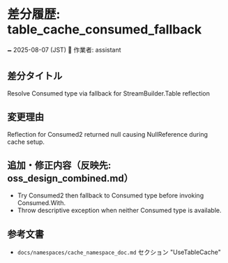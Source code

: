 # 差分履歴: table_cache_consumed_fallback

🗕 2025-08-07 (JST)
🧐 作業者: assistant

## 差分タイトル
Resolve Consumed type via fallback for StreamBuilder.Table reflection

## 変更理由
Reflection for Consumed2 returned null causing NullReference during cache setup.

## 追加・修正内容（反映先: oss_design_combined.md）
- Try Consumed2 then fallback to Consumed type before invoking Consumed.With.
- Throw descriptive exception when neither Consumed type is available.

## 参考文書
- `docs/namespaces/cache_namespace_doc.md` セクション "UseTableCache"
